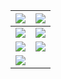  | <img src="https://github-readme-stats.vercel.app/api/top-langs?username=ztirk&langs_count=10&layout=compact&hide_border=true" align="center"/> | <img src="https://github-readme-stats.vercel.app/api/wakatime?username=@ztirk" />|
| ------------ | ------------ |
| <img src="https://wakatime.com/share/@ztirk/c130029b-b134-43f9-ad38-87eb1d41ebeb.svg" align="center"/> | <img src="https://wakatime.com/share/@ztirk/efb8c388-90ba-4fe5-844a-79b88dfb5397.svg" />|
| <img src="https://github-readme-stats.vercel.app/api/wakatime?username=ztirk"/> | <img src="https://github-readme-stats.vercel.app/api/wakatime?username=@ztirk&layout=compact"/> |
| <img src="https://wakatime.com/share/@ztirk/3dae65d5-ee3c-4709-89f2-a0185fddc0e5.svg"/> |
